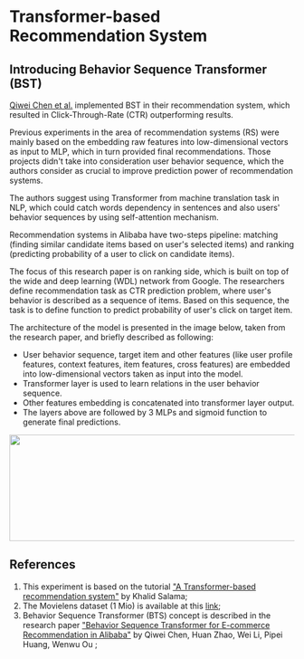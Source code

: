 # Transformer-based Recommendation System

## Introducing Behavior Sequence Transformer (BST)

[Qiwei Chen et al.](https://arxiv.org/abs/1905.06874) implemented BST in their recommendation system, which resulted in Click-Through-Rate (CTR) outperforming results. 

Previous experiments in the area of recommendation systems (RS) were mainly based on the embedding raw features into low-dimensional vectors as input to MLP, which in turn provided final recommendations.  Those projects didn't take into consideration user behavior sequence, which the authors consider as crucial to improve prediction power of recommendation systems.

The authors suggest using Transformer from machine translation task in NLP, which could catch words dependency in sentences and also users' behavior sequences by using self-attention mechanism.  

Recommendation systems in Alibaba have two-steps pipeline: matching (finding similar candidate items based on user's selected items) and ranking (predicting probability of a user to click on candidate items).

The focus of this research paper is on ranking side, which is built on top of the wide and deep learning (WDL) network from Google.  The researchers define recommendation task as CTR prediction problem, where user's behavior is described as a sequence of items.  Based on this sequence, the task is to define function to predict probability of user's click on target item.

The architecture of the model is presented in the image below, taken from the research paper, and briefly described as following:

*   User behavior sequence, target item and other features (like user profile features, context features, item features, cross features) are embedded into low-dimensional vectors taken as input into the model.
*  Transformer layer is used to learn relations in the user behavior sequence.
*  Other features embedding is concatenated into transformer layer output.
*  The layers above are followed by 3 MLPs and sigmoid function to generate final predictions.

<p align="left">
  <img width="631" height="188" src="BST_Transformer.png">
</p>

## References

1.   This experiment is based on the tutorial ["A Transformer-based recommendation system"](https://keras.io/examples/structured_data/movielens_recommendations_transformers/) by Khalid Salama;
2.   The Movielens dataset (1 Mio) is available at this [link](https://grouplens.org/datasets/movielens/1m/);
3.   Behavior Sequence Transformer (BTS) concept is described in the research paper ["Behavior Sequence Transformer for E-commerce Recommendation in Alibaba"](https://arxiv.org/abs/1905.06874) by Qiwei Chen, Huan Zhao, Wei Li, Pipei Huang, Wenwu Ou ;


  
 
